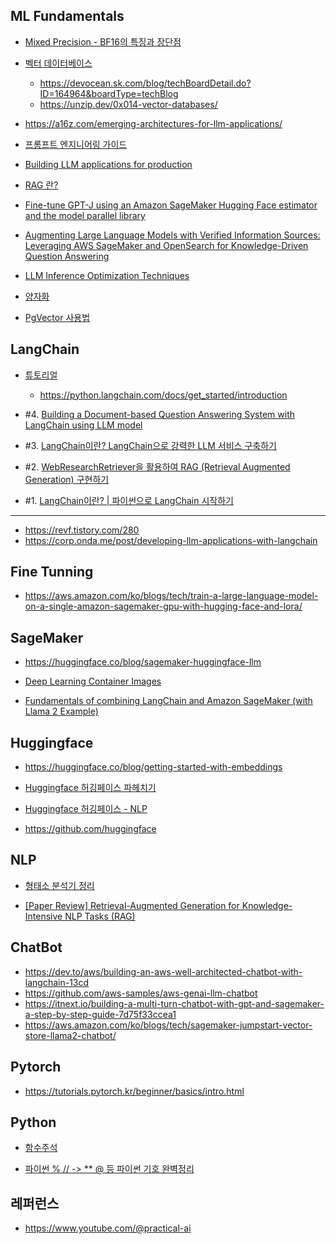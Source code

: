 ## ML Fundamentals ##

* [Mixed Precision - BF16의 특징과 장단점](https://thecho7.tistory.com/entry/Mixed-Precision-BF16%EC%9D%98-%ED%8A%B9%EC%A7%95%EA%B3%BC-%EC%9E%A5%EB%8B%A8%EC%A0%90)

* [벡터 데이터베이스](https://velog.io/@tura/vector-databases)
  - https://devocean.sk.com/blog/techBoardDetail.do?ID=164964&boardType=techBlog
  - https://unzip.dev/0x014-vector-databases/
      
* https://a16z.com/emerging-architectures-for-llm-applications/

* [프롬프트 엔지니어링 가이드](https://www.promptingguide.ai/kr)

* [Building LLM applications for production](https://huyenchip.com/2023/04/11/llm-engineering.html)

* [RAG 란?](https://tilnote.io/pages/64d2db8aa3d7fc4d28c28d3c)

* [Fine-tune GPT-J using an Amazon SageMaker Hugging Face estimator and the model parallel library](https://aws.amazon.com/ko/blogs/machine-learning/fine-tune-gpt-j-using-an-amazon-sagemaker-hugging-face-estimator-and-the-model-parallel-library/)

* [Augmenting Large Language Models with Verified Information Sources: Leveraging AWS SageMaker and OpenSearch for Knowledge-Driven Question Answering](https://medium.com/@shankar.arunp/augmenting-large-language-models-with-verified-information-sources-leveraging-aws-sagemaker-and-f6be17fb10a8)

* [LLM Inference Optimization Techniques](https://medium.com/ai-in-plain-english/llm-inference-optimization-techniques-f443e6a48a42)

* [양자화](https://velog.io/@jooh95/%EB%94%A5%EB%9F%AC%EB%8B%9D-Quantization%EC%96%91%EC%9E%90%ED%99%94-%EC%A0%95%EB%A6%AC)

* [PgVector 사용법](https://www.timescale.com/blog/postgresql-as-a-vector-database-create-store-and-query-openai-embeddings-with-pgvector/)

## LangChain ###

* [튜토리얼](https://github.com/gkamradt/langchain-tutorials)
  - https://python.langchain.com/docs/get_started/introduction
  
* #4. [Building a Document-based Question Answering System with LangChain using LLM model](https://medium.com/@nageshmashette32/building-a-document-based-question-answering-system-with-langchain-using-llm-model-fb22e47a965c)

* #3. [LangChain이란? LangChain으로 강력한 LLM 서비스 구축하기](https://hipster4020.tistory.com/189)

* #2. [WebResearchRetriever을 활용하여 RAG (Retrieval Augmented Generation) 구현하기](https://littlefoxdiary.tistory.com/116)

* #1. [LangChain이란? | 파이썬으로 LangChain 시작하기](https://littlefoxdiary.tistory.com/114)


---
* https://revf.tistory.com/280
* https://corp.onda.me/post/developing-llm-applications-with-langchain

## Fine Tunning ##

* https://aws.amazon.com/ko/blogs/tech/train-a-large-language-model-on-a-single-amazon-sagemaker-gpu-with-hugging-face-and-lora/


## SageMaker ##

* https://huggingface.co/blog/sagemaker-huggingface-llm

* [Deep Learning Container Images](https://github.com/aws/deep-learning-containers/blob/master/available_images.md#huggingface-text-generation-inference-containers)

* [Fundamentals of combining LangChain and Amazon SageMaker (with Llama 2 Example)](https://medium.com/@ryanlempka/fundamentals-of-combining-langchain-and-sagemaker-with-a-llama-2-example-694924ab0d92)

## Huggingface ##

* https://huggingface.co/blog/getting-started-with-embeddings

* [Huggingface 허깅페이스 파헤치기](https://hipster4020.tistory.com/172)
* [Huggingface 허깅페이스 - NLP](https://hipster4020.tistory.com/176)
* https://github.com/huggingface
  
## NLP ##

* [형태소 분석기 정리](https://hipster4020.tistory.com/184)

* [[Paper Review] Retrieval-Augmented Generation for Knowledge-Intensive NLP Tasks (RAG)](https://www.youtube.com/watch?v=gtOdvAQk6YU)

## ChatBot ##

* https://dev.to/aws/building-an-aws-well-architected-chatbot-with-langchain-13cd
* https://github.com/aws-samples/aws-genai-llm-chatbot
* https://itnext.io/building-a-multi-turn-chatbot-with-gpt-and-sagemaker-a-step-by-step-guide-7d75f33ccea1
* https://aws.amazon.com/ko/blogs/tech/sagemaker-jumpstart-vector-store-llama2-chatbot/


## Pytorch ##

* https://tutorials.pytorch.kr/beginner/basics/intro.html

## Python ##

* [함수주석](https://devpouch.tistory.com/189)

* [파이썬 % // -> ** @ 등 파이썬 기호 완벽정리](https://modulabs.co.kr/blog/python-strangethings/)
  
## 레퍼런스 ##

* https://www.youtube.com/@practical-ai
